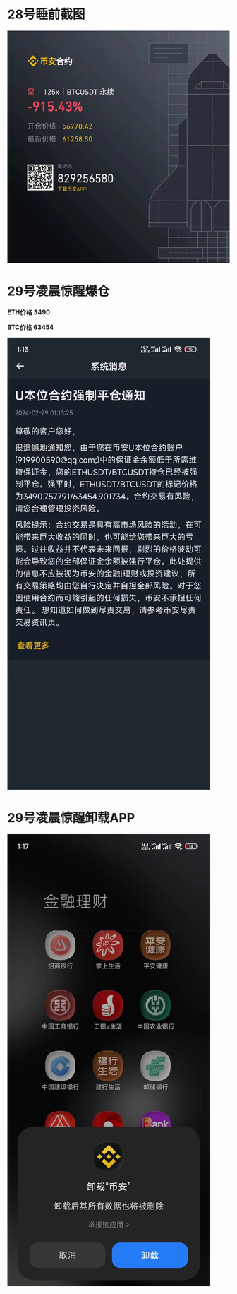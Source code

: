 # 28号睡前截图

![28号截图](./img/%E7%9D%A1%E5%89%8D%E6%88%AA%E5%9B%BE.jpg)

# 29号凌晨惊醒爆仓

**ETH价格 3490**

**BTC价格 63454**

![29号截图](./img/%E7%88%86%E4%BB%93.jpg)

# 29号凌晨惊醒卸载APP

![29号截图](./img/%E5%8D%B8%E8%BD%BDAPP.jpg)